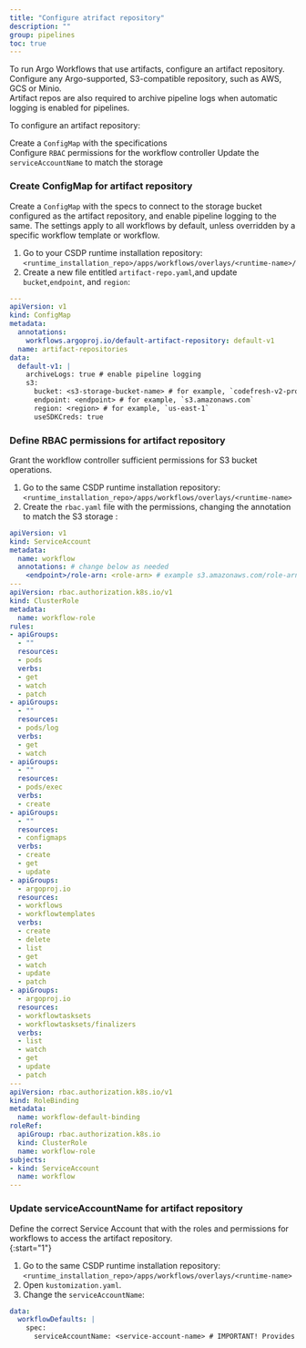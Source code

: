 ```yaml
---
title: "Configure atrifact repository"
description: ""
group: pipelines
toc: true
---
```


To run Argo Workflows that use artifacts, configure an artifact repository. Configure any Argo-supported, S3-compatible repository, such as AWS, GCS or Minio.    
Artifact repos are also required to archive pipeline logs when automatic logging is enabled for pipelines.  

To configure an artifact repository:  

Create a `ConfigMap` with the specifications   
Configure `RBAC` permissions for the workflow controller
Update the `serviceAccountName` to match the storage

### Create ConfigMap for artifact repository 
Create a `ConfigMap` with the specs to connect to the storage bucket configured as the artifact repository, and enable pipeline logging to the same. The settings apply to all workflows by default, unless overridden by a specific workflow template or workflow.

1. Go to your CSDP runtime installation repository:  
   `<runtime_installation_repo>/apps/workflows/overlays/<runtime-name>/`  
1. Create a new file entitled `artifact-repo.yaml`,and update `bucket`,`endpoint`, and `region`:  
```yaml
---
apiVersion: v1
kind: ConfigMap
metadata:
  annotations:
    workflows.argoproj.io/default-artifact-repository: default-v1
  name: artifact-repositories
data:
  default-v1: |
    archiveLogs: true # enable pipeline logging
    s3:
      bucket: <s3-storage-bucket-name> # for example, `codefresh-v2-production-artifacts`
      endpoint: <endpoint> # for example, `s3.amazonaws.com`
      region: <region> # for example, `us-east-1`
      useSDKCreds: true
```

### Define RBAC permissions for artifact repository
Grant the workflow controller sufficient permissions for S3 bucket operations.

1. Go to the same CSDP runtime installation repository:  
  `<runtime_installation_repo>/apps/workflows/overlays/<runtime-name>`  
1. Create the `rbac.yaml` file with the permissions, changing the annotation to match the S3 storage :  
```yaml 
apiVersion: v1
kind: ServiceAccount
metadata:
  name: workflow
  annotations: # change below as needed 
    <endpoint>/role-arn: <role-arn> # example s3.amazonaws.com/role-arn = arn:aws:iam::559963890471:role/argo-workflows-s3-artifact-repo
---
apiVersion: rbac.authorization.k8s.io/v1
kind: ClusterRole
metadata:
  name: workflow-role
rules:
- apiGroups:
  - ""
  resources:
  - pods
  verbs:
  - get
  - watch
  - patch
- apiGroups:
  - ""
  resources:
  - pods/log
  verbs:
  - get
  - watch
- apiGroups:
  - ""
  resources:
  - pods/exec
  verbs:
  - create
- apiGroups:
  - ""
  resources:
  - configmaps
  verbs:
  - create
  - get
  - update
- apiGroups:
  - argoproj.io
  resources:
  - workflows
  - workflowtemplates
  verbs:
  - create
  - delete
  - list
  - get
  - watch
  - update
  - patch
- apiGroups:
  - argoproj.io
  resources:
  - workflowtasksets
  - workflowtasksets/finalizers
  verbs:
  - list
  - watch
  - get
  - update
  - patch
---
apiVersion: rbac.authorization.k8s.io/v1
kind: RoleBinding
metadata:
  name: workflow-default-binding
roleRef:
  apiGroup: rbac.authorization.k8s.io
  kind: ClusterRole
  name: workflow-role
subjects:
- kind: ServiceAccount
  name: workflow
---
```
  

### Update serviceAccountName for artifact repository
Define the correct Service Account that with the roles and permissions for workflows to access the artifact repository.  
{:start="1"}
1. Go to the same CSDP runtime installation repository:  
  `<runtime_installation_repo>/apps/workflows/overlays/<runtime-name>`  
1. Open `kustomization.yaml`.
1. Change the `serviceAccountName`:
```yaml
data:
  workflowDefaults: |
    spec:
      serviceAccountName: <service-account-name> # IMPORTANT! Provides access to S3 artifact repo              
```